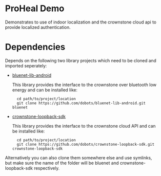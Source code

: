 # ProHeal Demo

Demonstrates to use of indoor localization and the crownstone cloud api to provide localized authentication.

# Dependencies

Depends on the following two library projects which need to be cloned and imported seperately:

* [bluenet-lib-android](https://github.com/dobots/bluenet-lib-android)

	This library provides the interface to the crownstone over bluetooth low energy and can be installed like:

		cd path/to/project/location
		git clone https://github.com/dobots/bluenet-lib-android.git bluenet

* [crownstone-loopback-sdk](https://github.com/dobots/crownstone-loopback-sdk)

	This library provides the interface to the crownstone cloud API and can be installed like:

		cd path/to/project/location
		git clone https://github.com/dobots/crownstone-loopback-sdk.git crownstone-loopback-sdk

Alternatively you can also clone them somewhere else and use symlinks, but make sure the name of the folder will be bluenet and crownstone-loopback-sdk respectively.


